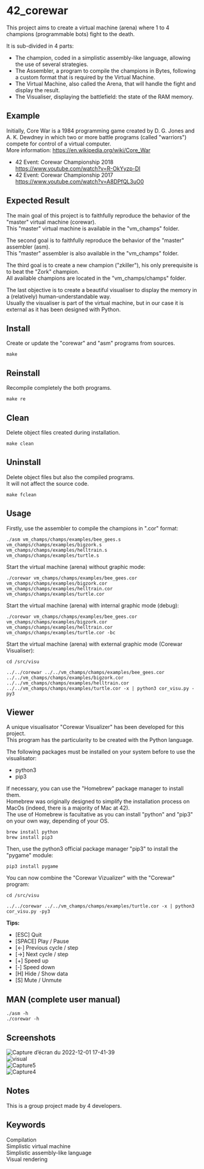 # 42_corewar
This project aims to create a virtual machine (arena) where 1 to 4 champions (programmable bots) fight to the death.  

It is sub-divided in 4 parts:
- The champion, coded in a simplistic assembly-like language, allowing the use of several strategies.
- The Assembler, a program to compile the champions in Bytes, following a custom format that is required by the Virtual Machine.
- The Virtual Machine, also called the Arena, that will handle the fight and display the result.
- The Visualiser, displaying the battlefield: the state of the RAM memory.

## Example
Initially, Core War is a 1984 programming game created by D. G. Jones and A. K. Dewdney in which two or more battle programs (called "warriors") compete for control of a virtual computer.  
More information: https://en.wikipedia.org/wiki/Core_War

- 42 Event: Corewar Championship 2018 https://www.youtube.com/watch?v=R-OkYyzp-DI
- 42 Event: Corewar Championship 2017 https://www.youtube.com/watch?v=A8DPfQL3uO0

## Expected Result
The main goal of this project is to faithfully reproduce the behavior of the "master" virtual machine (corewar).  
This "master" virtual machine is available in the "vm_champs" folder.  

The second goal is to faithfully reproduce the behavior of the "master" assembler (asm).  
This "master" assembler is also available in the "vm_champs" folder.  

The third goal is to create a new champion ("zkiller"), his only prerequisite is to beat the "Zork" champion.  
All available champions are located in the "vm_champs/champs" folder.

The last objective is to create a beautiful visualiser to display the memory in a (relatively) human-understandable way.  
Usually the visualiser is part of the virtual machine, but in our case it is external as it has been designed with Python.  

## Install
Create or update the "corewar" and "asm" programs from sources.
```
make
```

## Reinstall
Recompile completely the both programs.
```
make re
```

## Clean
Delete object files created during installation.
```
make clean
```

## Uninstall
Delete object files but also the compiled programs.  
It will not affect the source code.
```
make fclean
```

## Usage
Firstly, use the assembler to compile the champions in ".cor" format:
```
./asm vm_champs/champs/examples/bee_gees.s vm_champs/champs/examples/bigzork.s vm_champs/champs/examples/helltrain.s vm_champs/champs/examples/turtle.s
```

Start the virtual machine (arena) without graphic mode:
```
./corewar vm_champs/champs/examples/bee_gees.cor vm_champs/champs/examples/bigzork.cor vm_champs/champs/examples/helltrain.cor vm_champs/champs/examples/turtle.cor
```

Start the virtual machine (arena) with internal graphic mode (debug):
```
./corewar vm_champs/champs/examples/bee_gees.cor vm_champs/champs/examples/bigzork.cor vm_champs/champs/examples/helltrain.cor vm_champs/champs/examples/turtle.cor -bc
```

Start the virtual machine (arena) with external graphic mode (Corewar Visualiser):
```
cd /src/visu
```
```
../../corewar ../../vm_champs/champs/examples/bee_gees.cor ../../vm_champs/champs/examples/bigzork.cor ../../vm_champs/champs/examples/helltrain.cor ../../vm_champs/champs/examples/turtle.cor -x | python3 cor_visu.py -py3
```

## Viewer
A unique visualisator "Corewar Visualizer" has been developed for this project.  
This program has the particularity to be created with the Python language.  

The following packages must be installed on your system before to use the visualisator:  
- python3
- pip3

If necessary, you can use the "Homebrew" package manager to install them.  
Homebrew was originally designed to simplify the installation process on MacOs (indeed, there is a majority of Mac at 42).  
The use of Homebrew is facultative as you can install "python" and "pip3" on your own way, depending of your OS.  
```
brew install python
brew install pip3
```

Then, use the python3 official package manager "pip3" to install the "pygame" module:
```
pip3 install pygame
```

You can now combine the "Corewar Vizualizer" with the "Corewar" program:

```
cd /src/visu
```
```
../../corewar ../../vm_champs/champs/examples/turtle.cor -x | python3 cor_visu.py -py3
```

**Tips:**  
- [ESC]	Quit
- [SPACE]	Play / Pause
- [<-]	Previous cycle / step
- [->]	Next cycle / step
- [+]	Speed up
- [-]	Speed down
- [H]	Hide / Show data
- [S]	Mute / Unmute

## MAN (complete user manual)
```
./asm -h
./corewar -h
```

## Screenshots
![Capture d’écran du 2022-12-01 17-41-39](https://user-images.githubusercontent.com/52746061/205109970-fad21801-880f-405a-a67e-75259f7205af.png)  
![visual](https://user-images.githubusercontent.com/52746061/205045905-dd153138-ada2-470f-abf4-13ff34325556.gif)  
![Capture5](https://user-images.githubusercontent.com/52746061/205120425-a5088635-602a-4dfe-b51b-d9c774d4055f.png)  
![Capture4](https://user-images.githubusercontent.com/52746061/205120218-e7c73211-4f85-488f-9746-23ebe0e7438a.png)  

## Notes
This is a group project made by 4 developers.

## Keywords
Compilation  
Simplistic virtual machine  
Simplistic assembly-like language  
Visual rendering  
